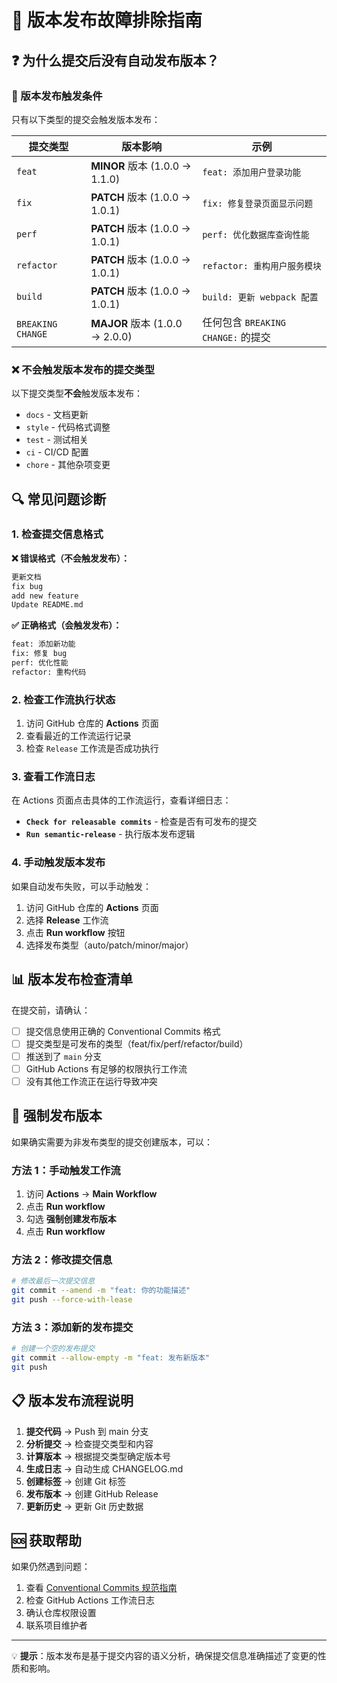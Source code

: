 # 🔧 版本发布故障排除指南

## ❓ 为什么提交后没有自动发布版本？

### 🎯 版本发布触发条件

只有以下类型的提交会触发版本发布：

| 提交类型 | 版本影响 | 示例 |
|----------|----------|------|
| `feat` | **MINOR** 版本 (1.0.0 → 1.1.0) | `feat: 添加用户登录功能` |
| `fix` | **PATCH** 版本 (1.0.0 → 1.0.1) | `fix: 修复登录页面显示问题` |
| `perf` | **PATCH** 版本 (1.0.0 → 1.0.1) | `perf: 优化数据库查询性能` |
| `refactor` | **PATCH** 版本 (1.0.0 → 1.0.1) | `refactor: 重构用户服务模块` |
| `build` | **PATCH** 版本 (1.0.0 → 1.0.1) | `build: 更新 webpack 配置` |
| `BREAKING CHANGE` | **MAJOR** 版本 (1.0.0 → 2.0.0) | 任何包含 `BREAKING CHANGE:` 的提交 |

### ❌ 不会触发版本发布的提交类型

以下提交类型**不会**触发版本发布：

- `docs` - 文档更新
- `style` - 代码格式调整
- `test` - 测试相关
- `ci` - CI/CD 配置
- `chore` - 其他杂项变更

## 🔍 常见问题诊断

### 1. 检查提交信息格式

**❌ 错误格式（不会触发发布）：**
```bash
更新文档
fix bug
add new feature
Update README.md
```

**✅ 正确格式（会触发发布）：**
```bash
feat: 添加新功能
fix: 修复 bug
perf: 优化性能
refactor: 重构代码
```

### 2. 检查工作流执行状态

1. 访问 GitHub 仓库的 **Actions** 页面
2. 查看最近的工作流运行记录
3. 检查 `Release` 工作流是否成功执行

### 3. 查看工作流日志

在 Actions 页面点击具体的工作流运行，查看详细日志：

- **`Check for releasable commits`** - 检查是否有可发布的提交
- **`Run semantic-release`** - 执行版本发布逻辑

### 4. 手动触发版本发布

如果自动发布失败，可以手动触发：

1. 访问 GitHub 仓库的 **Actions** 页面
2. 选择 **Release** 工作流
3. 点击 **Run workflow** 按钮
4. 选择发布类型（auto/patch/minor/major）

## 📊 版本发布检查清单

在提交前，请确认：

- [ ] 提交信息使用正确的 Conventional Commits 格式
- [ ] 提交类型是可发布的类型（feat/fix/perf/refactor/build）
- [ ] 推送到了 `main` 分支
- [ ] GitHub Actions 有足够的权限执行工作流
- [ ] 没有其他工作流正在运行导致冲突

## 🚀 强制发布版本

如果确实需要为非发布类型的提交创建版本，可以：

### 方法 1：手动触发工作流

1. 访问 **Actions** → **Main Workflow**
2. 点击 **Run workflow**
3. 勾选 **强制创建发布版本**
4. 点击 **Run workflow**

### 方法 2：修改提交信息

```bash
# 修改最后一次提交信息
git commit --amend -m "feat: 你的功能描述"
git push --force-with-lease
```

### 方法 3：添加新的发布提交

```bash
# 创建一个空的发布提交
git commit --allow-empty -m "feat: 发布新版本"
git push
```

## 📋 版本发布流程说明

1. **提交代码** → Push 到 main 分支
2. **分析提交** → 检查提交类型和内容
3. **计算版本** → 根据提交类型确定版本号
4. **生成日志** → 自动生成 CHANGELOG.md
5. **创建标签** → 创建 Git 标签
6. **发布版本** → 创建 GitHub Release
7. **更新历史** → 更新 Git 历史数据

## 🆘 获取帮助

如果仍然遇到问题：

1. 查看 [Conventional Commits 规范指南](./CONVENTIONAL_COMMITS.md)
2. 检查 GitHub Actions 工作流日志
3. 确认仓库权限设置
4. 联系项目维护者

---

💡 **提示**：版本发布是基于提交内容的语义分析，确保提交信息准确描述了变更的性质和影响。
